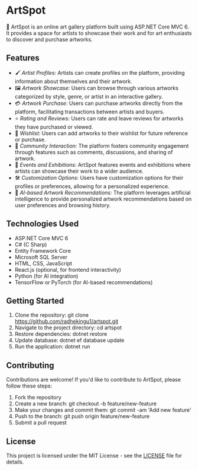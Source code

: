 # ArtSpot

🎨 ArtSpot is an online art gallery platform built using ASP.NET Core MVC 6. It provides a space for artists to showcase their work and for art enthusiasts to discover and purchase artworks.

## Features

- 🖌 *Artist Profiles:* Artists can create profiles on the platform, providing information about themselves and their artwork.
- 🖼 *Artwork Showcase:* Users can browse through various artworks categorized by style, genre, or artist in an interactive gallery.
- 💳 *Artwork Purchase:* Users can purchase artworks directly from the platform, facilitating transactions between artists and buyers.
- ⭐ *Rating and Reviews:* Users can rate and leave reviews for artworks they have purchased or viewed.
- 💭 *Wishlist:* Users can add artworks to their wishlist for future reference or purchase.
- 💬 *Community Interaction:* The platform fosters community engagement through features such as comments, discussions, and sharing of artwork.
- 🎉 *Events and Exhibitions:* ArtSpot features events and exhibitions where artists can showcase their work to a wider audience.
- 🛠 *Customization Options:* Users have customization options for their profiles or preferences, allowing for a personalized experience.
- 🤖 *AI-based Artwork Recommendations:* The platform leverages artificial intelligence to provide personalized artwork recommendations based on user preferences and browsing history.

## Technologies Used

- ASP.NET Core MVC 6
- C# (C Sharp)
- Entity Framework Core
- Microsoft SQL Server
- HTML, CSS, JavaScript
- React.js (optional, for frontend interactivity)
- Python (for AI integration)
- TensorFlow or PyTorch (for AI-based recommendations)

## Getting Started

1. Clone the repository: git clone https://github.com/radhekingu1/artspot.git
2. Navigate to the project directory: cd artspot
3. Restore dependencies: dotnet restore
4. Update database: dotnet ef database update
5. Run the application: dotnet run

## Contributing

Contributions are welcome! If you'd like to contribute to ArtSpot, please follow these steps:

1. Fork the repository
2. Create a new branch: git checkout -b feature/new-feature
3. Make your changes and commit them: git commit -am 'Add new feature'
4. Push to the branch: git push origin feature/new-feature
5. Submit a pull request

## License

This project is licensed under the MIT License - see the [LICENSE](LICENSE) file for details.
